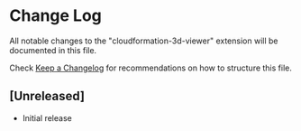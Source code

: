 # Change Log

All notable changes to the "cloudformation-3d-viewer" extension will be documented in this file.

Check [Keep a Changelog](http://keepachangelog.com/) for recommendations on how to structure this file.

## [Unreleased]

- Initial release
